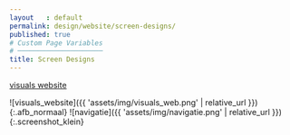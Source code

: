 ```yaml
---
layout   : default
permalink: design/website/screen-designs/
published: true
# Custom Page Variables
# ─────────────────────
title: Screen Designs
---
```

<a href="https://xd.adobe.com/view/ffb4a59d-c202-4a7c-5b29-a46c7d90da4b-8985/" target="_parent" class="btn btn-primary">visuals website</a><br>

![visuals_website]({{ 'assets/img/visuals_web.png' | relative_url }}){:.afb_normaal}
![navigatie]({{ 'assets/img/navigatie.png' | relative_url }}){:.screenshot_klein}